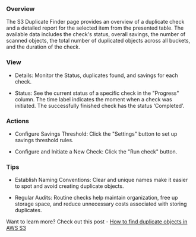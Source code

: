 ### **Overview**

The S3 Duplicate Finder page provides an overview of a duplicate check and a detailed report for the selected item from the presented table. The available data includes the check's status, overall savings, the number of scanned objects, the total number of duplicated objects across all buckets, and the duration of the check.

### **View**

- Details: Monitor the Status, duplicates found, and savings for each check. 

- Status: See the current status of a specific check in the "Progress" column. The time label indicates the moment when a check was initiated. The successfully finished check has the status ‘Completed’.

### **Actions**

- Configure Savings Threshold: Click the "Settings" button to set up savings threshold rules.

- Configure and Initiate a New Check: Click the "Run check" button.

### **Tips**

- Establish Naming Conventions: Clear and unique names make it easier to spot and avoid creating duplicate objects.

- Regular Audits: Routine checks help maintain organization, free up storage space, and reduce unnecessary costs associated with storing duplicates.

Want to learn more? Check out this post - [How to find duplicate objects in AWS S3](https://hystax.com/how-to-find-duplicate-objects-in-aws-s3/)